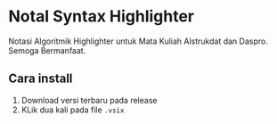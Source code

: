 # Notal Syntax Highlighter

Notasi Algoritmik Highlighter untuk Mata Kuliah Alstrukdat dan Daspro. Semoga Bermanfaat.

## Cara install

1. Download versi terbaru pada release
2. KLik dua kali pada file `.vsix`
